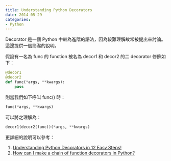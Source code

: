 ```yaml
---
title: Understanding Python Decorators
date: 2014-05-29
categories:
- Python
---
```


Decorator 是一個 Python 中較為進階的語法，因為較難理解故常被提出來討論。這邊提供一個簡潔的說明。

<!-- more -->

假設有一名為 func 的 function 被名為 decor1 和 decor2 的二 decorator 修飾如下：

```python
@decor1
@decor2
def func(*args, **kwargs):
    pass
```

則當我們如下呼叫 func() 時：

```python
func(*args, **kwargs)
```

可以將之理解為：

```python
decor1(decor2(func))(*args, **kwargs)
```

更詳細的說明可以參考：

1. [Understanding Python Decorators in 12 Easy Steps!](http://simeonfranklin.com/blog/2012/jul/1/python-decorators-in-12-steps/)
2. [How can I make a chain of function decorators in Python?](http://stackoverflow.com/a/739679)

